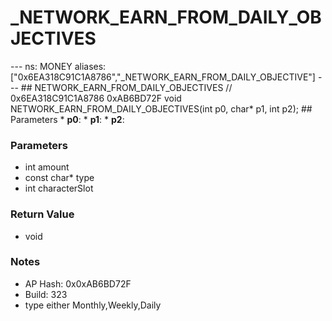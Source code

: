 # _NETWORK_EARN_FROM_DAILY_OBJECTIVES

--- ns: MONEY aliases: ["0x6EA318C91C1A8786","_NETWORK_EARN_FROM_DAILY_OBJECTIVE"] --- ## NETWORK_EARN_FROM_DAILY_OBJECTIVES  // 0x6EA318C91C1A8786 0xAB6BD72F void NETWORK_EARN_FROM_DAILY_OBJECTIVES(int p0, char* p1, int p2);   ## Parameters * **p0**: * **p1**: * **p2**:

### Parameters
* int amount
* const char* type
* int characterSlot

### Return Value
* void

### Notes
* AP Hash: 0x0xAB6BD72F
* Build: 323
* type either Monthly,Weekly,Daily

